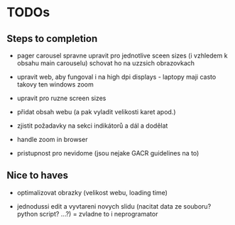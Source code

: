 # TODOs 

## Steps to completion

- pager carousel
spravne upravit pro jednotlive sceen sizes (i vzhledem k obsahu main carouselu)
schovat ho na uzzsich obrazovkach

- upravit web, aby fungoval i na high dpi displays - laptopy maji casto takovy ten windows zoom

- upravit pro ruzne screen sizes

- přidat obsah webu (a pak vyladit velikosti karet apod.)

- zjistit požadavky na sekci indikátorů a dál a dodělat

- handle zoom in browser

- pristupnost pro nevidome (jsou nejake GACR guidelines na to)

## Nice to haves

- optimalizovat obrazky (velikost webu, loading time)

- jednodussi edit a vyvtareni novych slidu (nacitat data ze souboru? python script? ...?) = zvladne to i neprogramator
